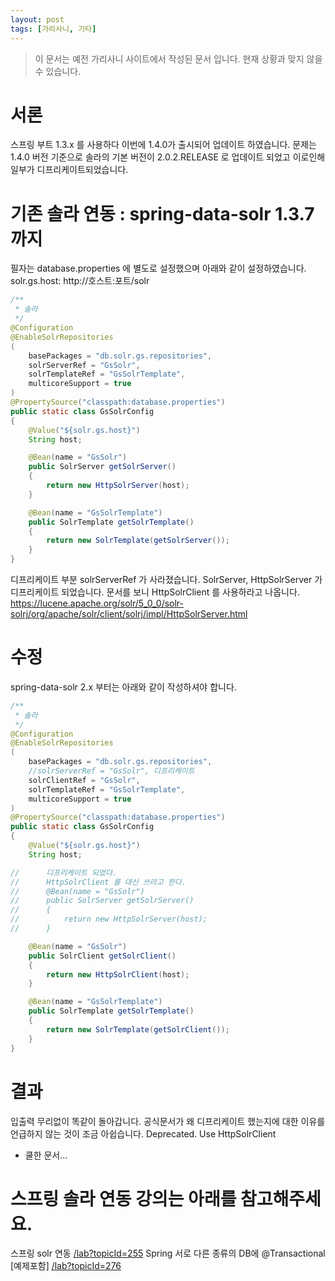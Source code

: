 ```yaml
---
layout: post
tags: [가리사니, 기타]
---
```


> 이 문서는 예전 가리사니 사이트에서 작성된 문서 입니다.
현재 상황과 맞지 않을 수 있습니다.


# 서론
스프링 부트 1.3.x 를 사용하다 이번에 1.4.0가 출시되어 업데이트 하였습니다.
문제는 1.4.0 버전 기준으로 솔라의 기본 버전이 2.0.2.RELEASE 로 업데이트 되었고 이로인해 일부가 디프리케이트되었습니다.


# 기존 솔라 연동 : spring-data-solr 1.3.7 까지
필자는 database.properties 에 별도로 설정했으며 아래와 같이 설정하였습니다.
solr.gs.host: http://호스트:포트/solr
``` java
/**
 * 솔라
 */
@Configuration
@EnableSolrRepositories
(
	basePackages = "db.solr.gs.repositories",
	solrServerRef = "GsSolr",
	solrTemplateRef = "GsSolrTemplate",
	multicoreSupport = true
)
@PropertySource("classpath:database.properties")
public static class GsSolrConfig
{
	@Value("${solr.gs.host}")
	String host;

	@Bean(name = "GsSolr")
	public SolrServer getSolrServer()
	{
		return new HttpSolrServer(host);
	}

	@Bean(name = "GsSolrTemplate")
	public SolrTemplate getSolrTemplate()
	{
		return new SolrTemplate(getSolrServer());
	}
}
```
디프리케이트 부분
solrServerRef 가 사라졌습니다.
SolrServer, HttpSolrServer 가 디프리케이트 되었습니다.
문서를 보니 HttpSolrClient 를 사용하라고 나옵니다.
https://lucene.apache.org/solr/5_0_0/solr-solrj/org/apache/solr/client/solrj/impl/HttpSolrServer.html



# 수정
spring-data-solr 2.x 부터는 아래와 같이 작성하셔야 합니다.
``` java
/**
 * 솔라
 */
@Configuration
@EnableSolrRepositories
(
	basePackages = "db.solr.gs.repositories",
	//solrServerRef = "GsSolr", 디프리케이트
	solrClientRef = "GsSolr",
	solrTemplateRef = "GsSolrTemplate",
	multicoreSupport = true
)
@PropertySource("classpath:database.properties")
public static class GsSolrConfig
{
	@Value("${solr.gs.host}")
	String host;

//		디프리케이트 되었다.
//		HttpSolrClient 를 대신 쓰라고 한다.
//		@Bean(name = "GsSolr")
//		public SolrServer getSolrServer()
//		{
//			return new HttpSolrServer(host);
//		}

	@Bean(name = "GsSolr")
	public SolrClient getSolrClient()
	{
		return new HttpSolrClient(host);
	}

	@Bean(name = "GsSolrTemplate")
	public SolrTemplate getSolrTemplate()
	{
		return new SolrTemplate(getSolrClient());
	}
}
```


# 결과
입출력 무리없이 똑같이 돌아갑니다.
공식문서가 왜 디프리케이트 했는지에 대한 이유를 언급하지 않는 것이 조금 아쉽습니다.
Deprecated.
Use HttpSolrClient
- 쿨한 문서...


# 스프링 솔라 연동 강의는 아래를 참고해주세요.
스프링 solr 연동
[/lab?topicId=255](/lab?topicId=255)
Spring 서로 다른 종류의 DB에 @Transactional [예제포함]
[/lab?topicId=276](/lab?topicId=276)